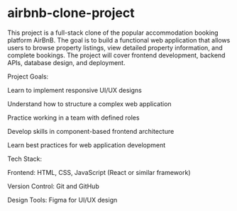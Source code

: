 # airbnb-clone-project
This project is a full-stack clone of the popular accommodation booking platform AirBnB. The goal is to build a functional web application that allows users to browse property listings, view detailed property information, and complete bookings. The project will cover frontend development, backend APIs, database design, and deployment.

Project Goals:

Learn to implement responsive UI/UX designs

Understand how to structure a complex web application

Practice working in a team with defined roles

Develop skills in component-based frontend architecture

Learn best practices for web application development

Tech Stack:

Frontend: HTML, CSS, JavaScript (React or similar framework)

Version Control: Git and GitHub

Design Tools: Figma for UI/UX design

